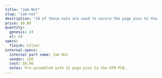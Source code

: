 ```yaml
---
title: "Jam Nut"
slug: "jam-nut"
description: "24 of these nuts are used to secure the pogo pins to the UTM PCB."
price: $0.00
quantity:
  genesis: 24
  xl: 24
specs:
  finish: Silver
internal-specs:
  internal part name: Jam Nut
  vendor: LDO
  cost: $0.00
  notes: Pre-assembled with 12 pogo pins to the UTM PCB.
---
```

